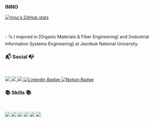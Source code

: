 ### INNO

[![Inno's GitHub stats](https://github-readme-stats.vercel.app/api?username=ru2zi&theme=ambient_gradient)](https://github.com/ru2zi/github-readme-stats)

</br>
<p align="left">
- 🔍 I majored in [Organic Materials & Fiber Engineering] and [Industrial Information Systems Engineering] at Jeonbuk National University. <br>
</p>

<h3 align="left"><b>📬 Social 📭 </b></h3>
</br>
<p align="left">
    <a href="mailto:inho06039@gmail.com">
        <img src="https://img.shields.io/badge/Gmail-D14836?style=for-the-badge&logo=gmail&logoColor=white&link=mailto:inho06039@gmail.com"/>
    </a>
    <a href="https://www.instagram.com/99inno">
        <img src="https://img.shields.io/badge/Instagram-%23E4405F.svg?style=for-the-badge&logo=Instagram&logoColor=white&link=https://www.instagram.com/99inno"/>
    </a>
    <a href="https://blog.naver.com/inno06039">
        <img src="http://img.shields.io/badge/-Velog-20c997?style=for-the-badge&link=https://blog.naver.com/inno06039"/>
    </a>
    <a href="https://www.linkedin.com/in/%EC%9D%B8%ED%98%B8-%EA%B9%80-4438b31a5/">
        <img src="https://img.shields.io/badge/LinkedIn-0A66C2?style=for-the-badge&logo=linkedin&logoColor=white" alt="LinkedIn Badge"/>
    </a>
    <a href="http://almondine-belly-5e3.notion.site">
        <img src="https://img.shields.io/badge/Notion-000000?style=for-the-badge&logo=notion&logoColor=white" alt="Notion Badge"/>
    </a>
</p>


<h3 align="left"><b>📚 Skills 📚</b></h3>
</br>
<p align="left">
<img src="https://img.shields.io/badge/python-3670A0?style=for-the-badge&logo=python&logoColor=ffdd54"/>
<img src="https://img.shields.io/badge/R-276DC3?style=for-the-badge&logo=r&logoColor=white"/>
<img src="https://img.shields.io/badge/Excel-217346?style=for-the-badge&logo=Microsoft Excel&logoColor=white"/>
<img src="https://img.shields.io/badge/Adobe Premiere Pro-9999FF?style=for-the-badge&logo=Adobe Premiere Pro&logoColor=white"/>
<img src="https://img.shields.io/badge/PowerPoint-B7472A?style=for-the-badge&logo=Microsoft PowerPoint&logoColor=white"/>
<img src="https://img.shields.io/badge/ERP-00758F?style=for-the-badge&logo=SAP&logoColor=white"/>

</p>
